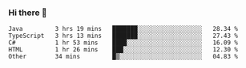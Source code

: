 ### Hi there 👋

<!--START_SECTION:waka-->

```text
Java         3 hrs 19 mins   ███████░░░░░░░░░░░░░░░░░░   28.34 %
TypeScript   3 hrs 13 mins   ███████░░░░░░░░░░░░░░░░░░   27.43 %
C#           1 hr 53 mins    ████░░░░░░░░░░░░░░░░░░░░░   16.09 %
HTML         1 hr 26 mins    ███░░░░░░░░░░░░░░░░░░░░░░   12.30 %
Other        34 mins         █▒░░░░░░░░░░░░░░░░░░░░░░░   04.83 %
```

<!--END_SECTION:waka-->

<!--
**Jonas-VanHaeken/Jonas-VanHaeken** is a ✨ _special_ ✨ repository because its `README.md` (this file) appears on your GitHub profile.

Here are some ideas to get you started:

- 🔭 I’m currently working on ...
- 🌱 I’m currently learning ...
- 👯 I’m looking to collaborate on ...
- 🤔 I’m looking for help with ...
- 💬 Ask me about ...
- 📫 How to reach me: ...
- 😄 Pronouns: ...
- ⚡ Fun fact: ...
-->
